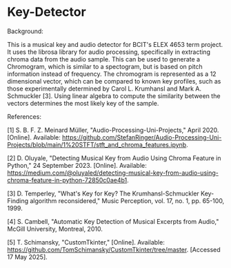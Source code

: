 ﻿# Key-Detector

Background:

This is a musical key and audio detector for BCIT's ELEX 4653 term project. It uses the librosa library for audio processing, specifically in extracting chroma data from the audio sample. This can be used to generate a Chromogram, which is similar to a spectogram, but is based on pitch information instead of frequency. The chromogram is represented as a 12 dimensional vector, which can be compared to known key profiles, such as those experimentally determined by Carol L. Krumhansl and Mark A. Schmuckler [3]. Using linear algebra to compute the similarity between the vectors determines the most likely key of the sample.

References:

[1] 	S. B. F. Z. Meinard Müller, "Audio-Processing-Uni-Projects," April 2020. [Online]. Available: https://github.com/StefanRinger/Audio-Processing-Uni-Projects/blob/main/1%20STFT/stft_and_chroma_features.ipynb.

[2] 	D. Oluyale, "Detecting Musical Key from Audio Using Chroma Feature in Python," 24 September 2023. [Online]. Available: https://medium.com/@oluyaled/detecting-musical-key-from-audio-using-chroma-feature-in-python-72850c0ae4b1.

[3] 	D. Temperley, "What's Key for Key? The Krumhansl-Schmuckler Key-Finding algorithm reconsidered," Music Perception, vol. 17, no. 1, pp. 65-100, 1999. 

[4] 	S. Cambell, "Automatic Key Detection of Musical Excerpts from Audio," McGill University, Montreal, 2010.

[5] 	T. Schimansky, "CustomTkinter," [Online]. Available: https://github.com/TomSchimansky/CustomTkinter/tree/master. [Accessed 17 May 2025].


